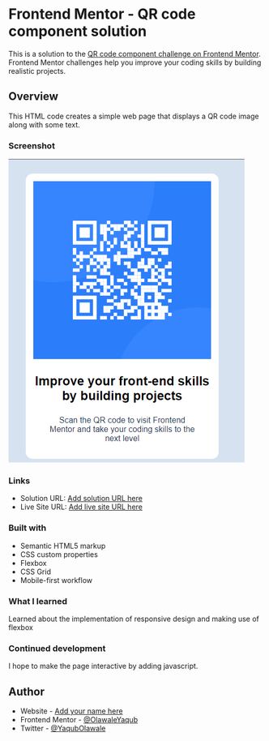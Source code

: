 # Frontend Mentor - QR code component solution

This is a solution to the [QR code component challenge on Frontend Mentor](https://www.frontendmentor.io/challenges/qr-code-component-iux_sIO_H). Frontend Mentor challenges help you improve your coding skills by building realistic projects. 



## Overview

This HTML code creates a simple web page that displays a QR code image along with some text.
### Screenshot

![](./images/Screenshot.png)





### Links

- Solution URL: [Add solution URL here](https://your-solution-url.com)
- Live Site URL: [Add live site URL here](https://your-live-site-url.com)



### Built with

- Semantic HTML5 markup
- CSS custom properties
- Flexbox
- CSS Grid
- Mobile-first workflow




### What I learned

Learned about the implementation of responsive design and making use of flexbox




### Continued development

I hope to make the page interactive by adding javascript.





## Author

- Website - [Add your name here](https://www.your-site.com)
- Frontend Mentor - [@OlawaleYaqub](https://www.frontendmentor.io/profile/OlawaleYaqub)
- Twitter - [@YaqubOlawale](https://www.twitter.com/YaqubOlawale)




